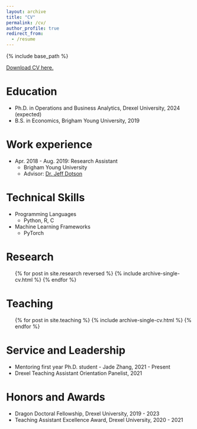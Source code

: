 ```yaml
---
layout: archive
title: "CV"
permalink: /cv/
author_profile: true
redirect_from:
  - /resume
---
```


{% include base_path %}

[Download CV here.](http://cdbale.github.io/files/Cameron_Bale_cv.pdf)

Education
======
* Ph.D. in Operations and Business Analytics, Drexel University, 2024 (expected)
* B.S. in Economics, Brigham Young University, 2019

Work experience
======
* Apr. 2018 - Aug. 2019: Research Assistant
  * Brigham Young University
  * Advisor: [Dr. Jeff Dotson](https://marriott.byu.edu/directory/details?id=33658)
  
Technical Skills
======
* Programming Languages
  * Python, R, C
* Machine Learning Frameworks
  * PyTorch

Research
======
  <ul>{% for post in site.research reversed %}
    {% include archive-single-cv.html %}
  {% endfor %}</ul>
  
<!---
Talks
======
  <ul>{% for post in site.talks %}
    {% include archive-single-talk-cv.html %}
  {% endfor %}</ul>
-->
  
Teaching
======
  <ul>{% for post in site.teaching %}
    {% include archive-single-cv.html %}
  {% endfor %}</ul>
  
Service and Leadership
======
* Mentoring first year Ph.D. student - Jade Zhang, 2021 - Present
* Drexel Teaching Assistant Orientation Panelist, 2021

Honors and Awards
======
* Dragon Doctoral Fellowship, Drexel University, 2019 - 2023
* Teaching Assistant Excellence Award, Drexel University, 2020 - 2021
